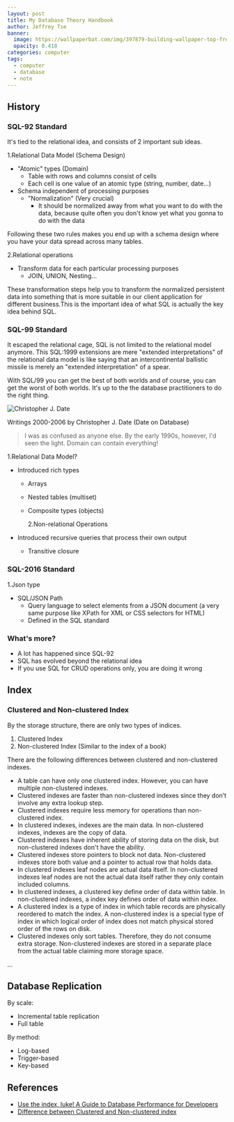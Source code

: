 ```yaml
---
layout: post
title: My Database Theory Handbook
author: Jeffrey Tse
banner:
  image: https://wallpaperbat.com/img/397879-building-wallpaper-top-free-building-background.jpg
  opacity: 0.418
categories: computer
tags:
  - computer
  - database
  - note
---
```


## History

### SQL-92 Standard

It's tied to the relational idea, and consists of 2 important sub ideas.

1.Relational Data Model (Schema Design)

- "Atomic" types (Domain)
  - Table with rows and columns consist of cells
  - Each cell is one value of an atomic type (string, number, date...)
- Schema independent of processing purposes
  - "Normalization" (Very crucial)
    - It should be normalized away from what you want to do with the data,
      because quite often you don't know yet what you gonna to do with the data

Following these two rules makes you end up with a schema design where you have
your data spread across many tables.

2.Relational operations

- Transform data for each particular processing purposes
  - JOIN, UNION, Nesting...

These transformation steps help you to transform the normalized persistent data
into something that is more suitable in our client application for different
business.This is the important idea of what SQL is actually the key idea behind
SQL.

### SQL-99 Standard

It escaped the relational cage, SQL is not limited to the relational model
anymore. This SQL:1999 extensions are mere "extended interpretations" of the
relational data model is like saying that an intercontinental ballistic missile
is merely an "extended interpretation" of a spear.

With SQL/99 you can get the best of both worlds and of course, you can get the
worst of both worlds. It's up to the the database practitioners to do the right
thing.

![Christopher J. Date](https://upload.wikimedia.org/wikipedia/commons/8/81/Cdate2.jpg)

Writings 2000-2006 by Christopher J. Date (Date on Database)

> I was as confused as anyone else. By the early 1990s, however, I'd seen the
> light.
> Domain can contain everything!

1.Relational Data Model?

- Introduced rich types

  - Arrays
  - Nested tables (multiset)
  - Composite types (objects)

    2.Non-relational Operations

- Introduced recursive queries that process their own output
  - Transitive closure

### SQL-2016 Standard

1.Json type

- SQL/JSON Path
  - Query language to select elements from a JSON document (a very same purpose
    like XPath for XML or CSS selectors for HTML)
  - Defined in the SQL standard

### What's more?

- A lot has happened since SQL-92
- SQL has evolved beyond the relational idea
- If you use SQL for CRUD operations only, you are doing it wrong

## Index

### Clustered and Non-clustered Index

By the storage structure, there are only two types of indices.

1. Clustered Index
2. Non-clustered Index (Similar to the index of a book)

There are the following differences between clustered and non-clustered indexes.

- A table can have only one clustered index. However, you can have multiple
  non-clustered indexes.
- Clustered indexes are faster than non-clustered indexes since they don’t
  involve any extra lookup step.
- Clustered indexes require less memory for operations than non-clustered index.
- In clustered indexes, indexes are the main data. In non-clustered indexes,
  indexes are the copy of data.
- Clustered indexes have inherent ability of storing data on the disk, but
  non-clustered indexes don't have the ability.
- Clustered indexes store pointers to block not data. Non-clustered indexes
  store both value and a pointer to actual row that holds data.
- In clustered indexes leaf nodes are actual data itself. In non-clustered
  indexes leaf nodes are not the actual data itself rather they only contain
  included columns.
- In clustered indexes, a clustered key define order of data within table. In
  non-clustered indexes, a index key defines order of data within index.
- A clustered index is a type of index in which table records are physically
  reordered to match the index. A non-clustered index is a special type of
  index in which logical order of index does not match physical stored order
  of the rows on disk.
- Clustered indexes only sort tables. Therefore, they do not consume extra
  storage. Non-clustered indexes are stored in a separate place from the
  actual table claiming more storage space.

...

## Database Replication

By scale:

- Incremental table replication
- Full table

By method:

- Log-based
- Trigger-based
- Key-based

## References

- [Use the index, luke! A Guide to Database Performance for Developers](https://use-the-index-luke.com/)
- [Difference between Clustered and Non-clustered index](https://www.geeksforgeeks.org/difference-between-clustered-and-non-clustered-index/)
